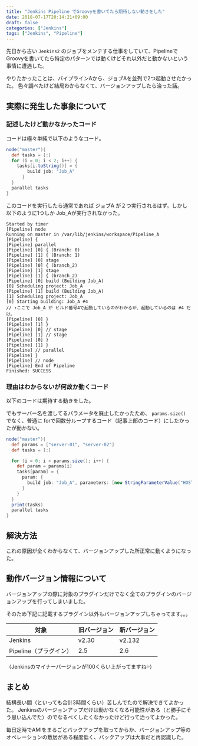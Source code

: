 ```yaml
---
title: "Jenkins Pipeline でGroovyを書いてたら期待しない動きをした"
date: 2018-07-17T20:14:21+09:00
draft: false
categories: ["Jenkins"]
tags: ["Jenkins", "Pipeline"]
---
```


先日から古い `Jenkins2` のジョブをメンテする仕事をしていて、Pipelineで Groovyを書いてたら特定のパターンでは動くけどそれ以外だと動かないという事情に遭遇した。

やりたかったことは、パイプラインAから、ジョブAを並列で2つ起動させたかった。
色々調べたけど結局わからなくて、バージョンアップしたら治った話。

## 実際に発生した事象について

### 記述したけど動かなかったコード

コードは極々単純で以下のようなコード。

```pipeline.groovy
node("master"){
  def tasks = [:]
  for (i = 0; i < 2; i++) {
    tasks[i.toString()] = {
        build job: "Job_A"
      }
  }
  parallel tasks
}
```

このコードを実行したら通常であれば ジョブA が２つ実行されるはず。しかし以下のように1つしか Job_Aが実行されなかった。

```jenkins.log
Started by timer
[Pipeline] node
Running on master in /var/lib/jenkins/workspace/Pipeline_A
[Pipeline] {
[Pipeline] parallel
[Pipeline] [0] { (Branch: 0)
[Pipeline] [1] { (Branch: 1)
[Pipeline] [0] stage
[Pipeline] [0] { (branch_2)
[Pipeline] [1] stage
[Pipeline] [1] { (branch_2)
[Pipeline] [0] build (Building Job_A)
[0] Scheduling project: Job_A
[Pipeline] [1] build (Building Job_A)
[1] Scheduling project: Job_A
[0] Starting building: Job_A #4
// ↑ここで Job_A が ビルド番号4で起動しているのがわかるが、起動しているのは #4 だけ。
[Pipeline] [0] }
[Pipeline] [1] }
[Pipeline] [0] // stage
[Pipeline] [1] // stage
[Pipeline] [0] }
[Pipeline] [1] }
[Pipeline] // parallel
[Pipeline] }
[Pipeline] // node
[Pipeline] End of Pipeline
Finished: SUCCESS
```

### 理由はわからないが何故か動くコード

以下のコードは期待する動きをした。

でもサーバー名を渡してるパラメータを廃止したかったため、 `params.size()` でなく、普通に forで回数分ループするコード（記事上部のコード）にしたかったが動かない。

```pipeline.groovy
node("master"){
  def params = ["server-01", "server-02"]
  def tasks = [:]

  for (i = 0; i < params.size(); i++) {
    def param = params[i]
    tasks[param] = {
      param: {
        build job: "Job_A", parameters: [new StringParameterValue("HOST", param)]
      }
    }
  }
  print(tasks)
  parallel tasks
}
```

## 解決方法

これの原因が全くわからなくて、バージョンアップした所正常に動くようになった。

## 動作バージョン情報について

バージョンアップの際に対象のプラグインだけでなく全てのプラグインのバージョンアップを行ってしまいました。

そのため下記に記載するプラグイン以外もバージョンアップしちゃってます。。。

| 対象 | 旧バージョン | 新バージョン |
|---|---|---|
| Jenkins | v2.30 | v2.132 |
| Pipeline（プラグイン） | 2.5 | 2.6 |

（Jenkinsのマイナーバージョンが100くらい上がってますね💦）

## まとめ

結構長い間（といっても合計3時間くらい）苦しんでたので解決できてよかった。
Jenkinsのバージョンアップだけは動かなくなる可能性がある（と勝手にそう思い込んでた）のでなるべくしたくなかったけど行って治ってよかった。

毎日定時でAMIをまるごとバックアップを取ってからか、バージョンアップ等のオペレーションの敷居がある程度低く、バックアップは大事だと再認識した。

